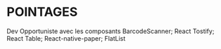 # POINTAGES
Dev Opportuniste avec les composants BarcodeScanner; React Tostify; React Table; React-native-paper; FlatList

